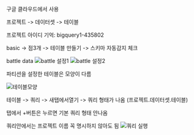 구글 클라우드에서 사용

프로젝트 -> 데이터셋 -> 테이블

프로젝트 아이디 기억: bigquery1-435802

basic -> 점3개 -> 테이블 만들기 -> 스키마 자동감지 체크

battle data
![battle 설정1](./images/study1/스크린샷%202024-09-16%20오전%2011.25.27.png)
![battle 설정2](./images/study1/스크린샷%202024-09-16%20오전%2011.25.42.png)




파티션을 설정한 테이블은 모양이 다름

![테이블모양](./images/study1/스크린샷%202024-09-16%20오전%2011.26.16.png)

테이블 -> 쿼리 -> 새탭에서열기 -> 쿼리 형태가 나옴 (프로젝트.데이터셋.테이블)

탭에서 +버튼은 누르면 기본 쿼리 형태 안나옴

쿼리안에서는 프로젝트 이름 꼭 명시하지 않아도 됨
![쿼리 실행](./images/study1/스크린샷%202024-09-16%20오전%2011.32.59.png)